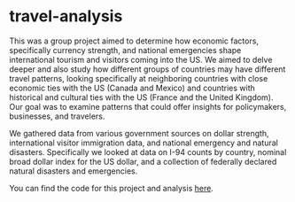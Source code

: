 # travel-analysis
This was a group project aimed to determine how economic factors, specifically currency strength, and national emergencies shape international tourism and visitors coming into the US. We aimed to delve deeper and also study how different groups of countries may have different travel patterns, looking specifically at neighboring countries with close economic ties with the US (Canada and Mexico) and countries with historical and cultural ties with the US (France and the United Kingdom). Our goal was to examine patterns that could offer insights for policymakers, businesses, and travelers.

We gathered data from various government sources on dollar strength, international visitor immigration data, and national emergency and natural disasters. Specifically we looked at data on I-94 counts by country, nominal broad dollar index for the US dollar, and a collection of federally declared natural disasters and emergencies.

You can find the code for this project and analysis [here](https://github.com/PenelopeKing/travel-analysis/blob/main/analysis_notebook.ipynb).
